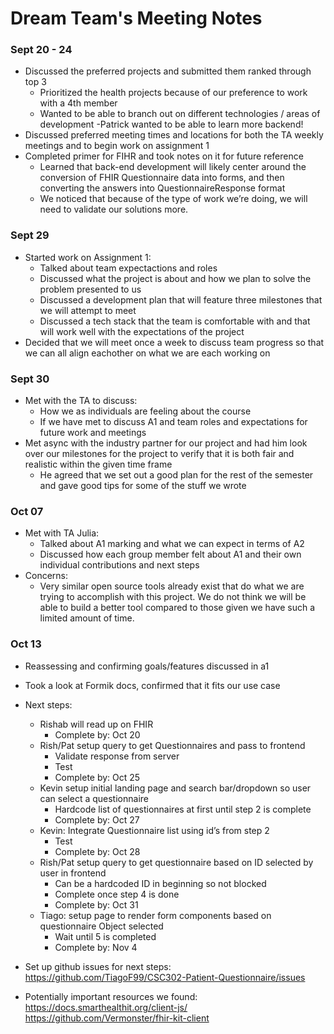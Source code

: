 # Dream Team's Meeting Notes

### Sept 20 - 24

- Discussed the preferred projects and submitted them ranked through top 3
    - Prioritized the health projects because of our preference to work with a 4th member
    - Wanted to be able to branch out on different technologies / areas of development
      -Patrick wanted to be able to learn more backend!
- Discussed preferred meeting times and locations for both the TA weekly meetings and to begin work on assignment 1
- Completed primer for FIHR and took notes on it for future reference
    - Learned that back-end development will likely center around the conversion of FHIR Questionnaire data into forms, and then converting the answers into QuestionnaireResponse format
    - We noticed that because of the type of work we’re doing, we will need to validate our solutions more.

### Sept 29
- Started work on Assignment 1:
    - Talked about team expectactions and roles
    - Discussed what the project is about and how we plan to solve the problem presented to us
    - Discussed a development plan that will feature three milestones that we will attempt to meet
    - Discussed a tech stack that the team is comfortable with and that will work well with the expectations of the project
- Decided that we will meet once a week to discuss team progress so that we can all align eachother on what we are each working on

### Sept 30
- Met with the TA to discuss:
    - How we as individuals are feeling about the course
    - If we have met to discuss A1 and team roles and expectations for future work and meetings
 - Met async with the industry partner for our project and had him look over our milestones for the project to verify that it is both fair and realistic within the given time frame
     - He agreed that we set out a good plan for the rest of the semester and gave good tips for some of the stuff we wrote 

### Oct 07
- Met with TA Julia:
    - Talked about A1 marking and what we can expect in terms of A2
    - Discussed how each group member felt about A1 and their own individual contributions and next steps
- Concerns:
    - Very similar open source tools already exist that do what we are trying to accomplish with this project. We do not think we will be able to build a better tool compared to those given we have such a limited amount of time.  

### Oct 13

- Reassessing and confirming goals/features discussed in a1
- Took a look at Formik docs, confirmed that it fits our use case
- Next steps:
    - Rishab will read up on FHIR
        - Complete by: Oct 20
    - Rish/Pat setup query to get Questionnaires and pass to frontend
        - Validate response from server
        - Test
        - Complete by: Oct 25
    - Kevin setup initial landing page and search bar/dropdown so user can select a questionnaire
        - Hardcode list of questionnaires at first until step 2 is complete
        - Complete by: Oct 27
    - Kevin: Integrate Questionnaire list using id’s from step 2
        - Test
        - Complete by: Oct 28
    - Rish/Pat setup query to get questionnaire based on ID selected by user in frontend 
        - Can be a hardcoded ID in beginning so not blocked 
        - Complete once step 4 is done
        - Complete by: Oct 31
    - Tiago: setup page to render form components based on questionnaire Object selected
        - Wait until 5 is completed 
        - Complete by: Nov 4

- Set up github issues for next steps: https://github.com/TiagoF99/CSC302-Patient-Questionnaire/issues
- Potentially important resources we found:	
https://docs.smarthealthit.org/client-js/
https://github.com/Vermonster/fhir-kit-client
